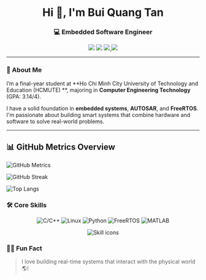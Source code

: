 <h1 align="center">Hi 👋, I'm Bui Quang Tan</h1>
<h3 align="center">💻 Embedded Software Engineer </h3>

<p align="center">
  <a href="mailto:buiquangtan.2004vta@gmail.com"><img src="https://img.shields.io/badge/Gmail-red?logo=gmail&logoColor=white" /></a>
  <a href="https://www.linkedin.com/in/tan-bui-quang-963682345"><img src="https://img.shields.io/badge/LinkedIn-blue?logo=linkedin&logoColor=white" /></a>
<a href="https://github.com/buiTannn" target="_blank">
  <img src="https://img.shields.io/github/followers/buiTannn?label=Follow&style=social" />
</a>
<a href="https://www.youtube.com/channel/@TấnHCMUTE" target="_blank">
  <img src="https://img.shields.io/youtube/subscribers/@TấnHCMUTE?style=social" />
</a>


</p>

---

### 🚀 About Me

I’m a final-year student at **Ho Chi Minh City University of Technology and Education (HCMUTE) **, majoring in **Computer Engineering Technology** (GPA: 3.14/4).

I have a solid foundation in **embedded systems**, **AUTOSAR**, and **FreeRTOS**. I'm passionate about building smart systems that combine hardware and software to solve real-world problems.

---
## 📊 GitHub Metrics Overview

![GitHub Metrics](https://raw.githubusercontent.com/buiTannn/buiTannn/main/.github/metrics_renders/github-metrics.svg)



![GitHub Streak](https://github-readme-streak-stats.herokuapp.com?user=buiTannn&theme=dark)

![Top Langs](https://github-readme-stats.vercel.app/api/top-langs/?username=buiTannn&layout=compact&theme=dark)


### 🛠️ Core Skills

<p align="center">
  <img src="https://img.shields.io/badge/C/C++-00599C?style=for-the-badge&logo=cplusplus&logoColor=white" alt="C/C++" />
  <img src="https://img.shields.io/badge/Linux-FCC624?style=for-the-badge&logo=linux&logoColor=black" alt="Linux" />
  <img src="https://img.shields.io/badge/Python-3776AB?style=for-the-badge&logo=python&logoColor=white" alt="Python" />
  <img src="https://img.shields.io/badge/FreeRTOS-00B5E2?style=for-the-badge&logoColor=white" alt="FreeRTOS" />
  <img src="https://img.shields.io/badge/Matlab-0076A8?style=for-the-badge&logo=Mathworks&logoColor=white" alt="MATLAB" />
</p>

<p align="center">
  <img src="https://skillicons.dev/icons?i=cpp,linux,python,matlab" alt="Skill icons" />
</p>


### 🙋‍♂️ Fun Fact

> I love building real-time systems that interact with the physical world 🌎!
